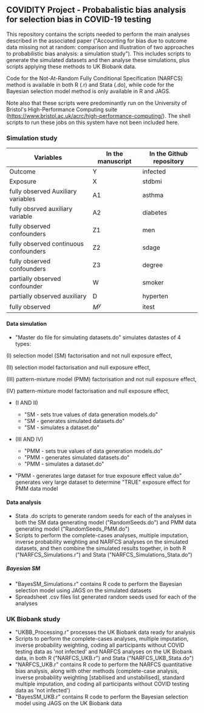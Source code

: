 ## COVIDITY Project - Probabalistic bias analysis for selection bias in COVID-19 testing

This repository contains the scripts needed to perform the main analyses described in the associated paper ("Accounting for bias due to outcome data missing not at random: comparison and illustration of two approaches to probabilistic bias analysis: a simulation study"). This includes scripts to generate the simulated datasets and then analyse these simulations, plus scripts applying these methods to UK Biobank data.

Code for the Not-At-Random Fully Conditional Specification (NARFCS) method is available in both R (.r) and Stata (.do), while code for the Bayesian selection model method is only available in R and JAGS.

Note also that these scripts were predominantly run on the University of Bristol's High-Performance Computing suite (https://www.bristol.ac.uk/acrc/high-performance-computing/). The shell scripts to run these jobs on this system have not been included here.

### Simulation study

Variables | In the manuscript | In the Github repository
--- | --- | --- 
Outcome | Y | infected
Exposure | X | stdbmi
fully observed Auxiliary variables | A1 | asthma
fully obsrved auxiliary variable | A2 | diabetes
fully observed confounders | Z1 | men
fully observed continuous confounders | Z2 | sdage
fully observed confounders | Z3 | degree
partially observed confounder | W | smoker
partially observed auxiliary | D | hyperten
fully observed | $M^y$ | itest

#### Data simulation
- "Master do file for simulating datasets.do" simulates datastes of 4 types:

(I) selection model (SM) factorisation and not null exposure effect,

(II) selection model factorisation and null exposure effect,

(III) pattern-mixture model (PMM) factorisation and not null exposure effect,

(IV) pattern-mixture model factorisation and null exposure effect,

- (I AND II)
	- "SM - sets true values of data generation models.do"
	- "SM - generates simulated datasets.do"
	- "SM - simulates a dataset.do"
- (III AND IV)
	- "PMM - sets true values of data generation models.do"
	- "PMM - generates simulated datasets.do"
	- "PMM - simulates a dataset.do"

- "PMM - generates large dataset for true exposure effect value.do" generates very large dataset to determine "TRUE" exposure effect for PMM data model

#### Data analysis
- Stata .do scripts to generate random seeds for each of the analyses in both the SM data generating model ("RandomSeeds.do") and PMM data generating model ("RandomSeeds_PMM.do")
- Scripts to perform the complete-cases analyses, multiple imputation, inverse probability weighting and NARFCS analyses on the simulated datasets, and then combine the simulated results together, in both R ("NARFCS_Simulations.r") and Stata ("NARFCS_Simulations_Stata.do")

##### Bayesian SM
- "BayesSM_Simulations.r" contains R code to perform the Bayesian selection model using JAGS on the simulated datasets
- Spreadsheet .csv files list generated random seeds used for each of the analyses

### UK Biobank study
 - "UKBB_Processing.r" processes the UK Biobank data ready for analysis
 - Scripts to perform the complete-cases analyses, multiple imputation, inverse probability weighting, coding all participants without COVID testing data as 'not infected' and NARFCS analyses on the UK Biobank data, in both R ("NARFCS_UKB.r") and Stata ("NARFCS_UKB_Stata.do")
 - "NARFCS_UKB.r" contains R code to perform the NARFCS quantitative bias analysis, along with other methods (complete-case analysis, inverse probability weighting [stabilised and unstabilised], standard multiple imputation, and coding all participants without COVID testing data as 'not infected')
 - "BayesSM_UKB.r" contains R code to perform the Bayesian selection model using JAGS on the UK Biobank data
